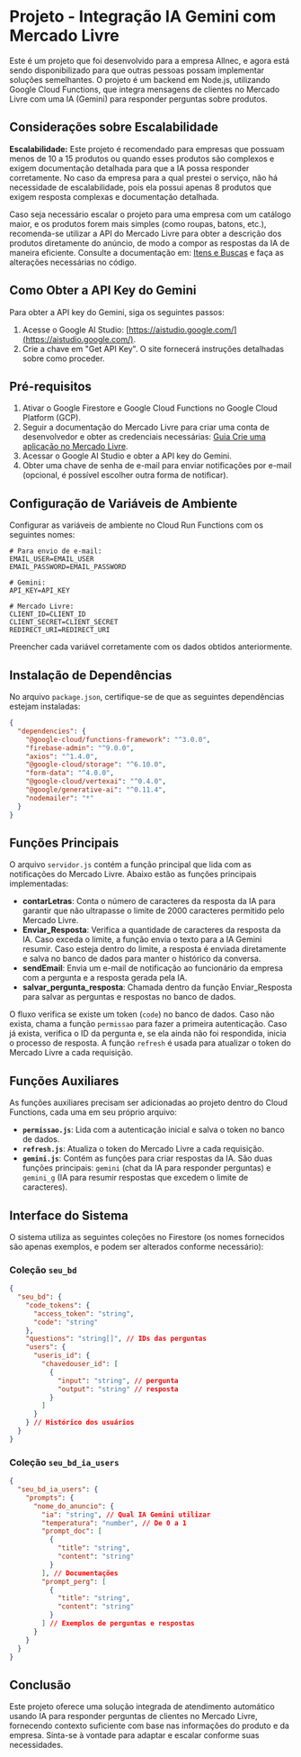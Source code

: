 # Projeto - Integração IA Gemini com Mercado Livre

Este é um projeto que foi desenvolvido para a empresa Allnec, e agora está sendo disponibilizado para que outras pessoas possam implementar soluções semelhantes. O projeto é um backend em Node.js, utilizando Google Cloud Functions, que integra mensagens de clientes no Mercado Livre com uma IA (Gemini) para responder perguntas sobre produtos.

## Considerações sobre Escalabilidade

**Escalabilidade:** Este projeto é recomendado para empresas que possuam menos de 10 a 15 produtos ou quando esses produtos são complexos e exigem documentação detalhada para que a IA possa responder corretamente. No caso da empresa para a qual prestei o serviço, não há necessidade de escalabilidade, pois ela possui apenas 8 produtos que exigem resposta complexas e documentação detalhada.

Caso seja necessário escalar o projeto para uma empresa com um catálogo maior, e os produtos forem mais simples (como roupas, batons, etc.), recomenda-se utilizar a API do Mercado Livre para obter a descrição dos produtos diretamente do anúncio, de modo a compor as respostas da IA de maneira eficiente. Consulte a documentação em: [Itens e Buscas](https://developers.mercadolivre.com.br/pt_br/itens-e-buscas) e faça as alterações necessárias no código.

## Como Obter a API Key do Gemini

Para obter a API key do Gemini, siga os seguintes passos:

1. Acesse o Google AI Studio: [https://aistudio.google.com/](https://aistudio.google.com/).
2. Crie a chave em "Get API Key". O site fornecerá instruções detalhadas sobre como proceder.

## Pré-requisitos

1. Ativar o Google Firestore e Google Cloud Functions no Google Cloud Platform (GCP).
2. Seguir a documentação do Mercado Livre para criar uma conta de desenvolvedor e obter as credenciais necessárias: [Guia Crie uma aplicação no Mercado Livre](https://developers.mercadolivre.com.br/pt_br/crie-uma-aplicacao-no-mercado-livre).
3. Acessar o Google AI Studio e obter a API key do Gemini.
4. Obter uma chave de senha de e-mail para enviar notificações por e-mail (opcional, é possível escolher outra forma de notificar).

## Configuração de Variáveis de Ambiente

Configurar as variáveis de ambiente no Cloud Run Functions com os seguintes nomes:

```env
# Para envio de e-mail:
EMAIL_USER=EMAIL_USER
EMAIL_PASSWORD=EMAIL_PASSWORD

# Gemini:
API_KEY=API_KEY

# Mercado Livre:
CLIENT_ID=CLIENT_ID
CLIENT_SECRET=CLIENT_SECRET
REDIRECT_URI=REDIRECT_URI
```

Preencher cada variável corretamente com os dados obtidos anteriormente.

## Instalação de Dependências

No arquivo `package.json`, certifique-se de que as seguintes dependências estejam instaladas:

```json
{
  "dependencies": {
    "@google-cloud/functions-framework": "^3.0.0",
    "firebase-admin": "^9.0.0",
    "axios": "^1.4.0",
    "@google-cloud/storage": "^6.10.0",
    "form-data": "^4.0.0",
    "@google-cloud/vertexai": "^0.4.0",
    "@google/generative-ai": "^0.11.4",
    "nodemailer": "*"
  }
}
```

## Funções Principais

O arquivo `servidor.js` contém a função principal que lida com as notificações do Mercado Livre. Abaixo estão as funções principais implementadas:

- **contarLetras**: Conta o número de caracteres da resposta da IA para garantir que não ultrapasse o limite de 2000 caracteres permitido pelo Mercado Livre.
- **Enviar\_Resposta**: Verifica a quantidade de caracteres da resposta da IA. Caso exceda o limite, a função envia o texto para a IA Gemini resumir. Caso esteja dentro do limite, a resposta é enviada diretamente e salva no banco de dados para manter o histórico da conversa.
- **sendEmail**: Envia um e-mail de notificação ao funcionário da empresa com a pergunta e a resposta gerada pela IA.
- **salvar\_pergunta\_resposta**: Chamada dentro da função Enviar\_Resposta para salvar as perguntas e respostas no banco de dados.

O fluxo verifica se existe um token (`code`) no banco de dados. Caso não exista, chama a função `permissao` para fazer a primeira autenticação. Caso já exista, verifica o ID da pergunta e, se ela ainda não foi respondida, inicia o processo de resposta. A função `refresh` é usada para atualizar o token do Mercado Livre a cada requisição.

## Funções Auxiliares

As funções auxiliares precisam ser adicionadas ao projeto dentro do Cloud Functions, cada uma em seu próprio arquivo:


- **`permissao.js`**: Lida com a autenticação inicial e salva o token no banco de dados.
- **`refresh.js`**: Atualiza o token do Mercado Livre a cada requisição.
- **`gemini.js`**: Contém as funções para criar respostas da IA. São duas funções principais: `gemini` (chat da IA para responder perguntas) e `gemini_g` (IA para resumir respostas que excedem o limite de caracteres).

## Interface do Sistema

O sistema utiliza as seguintes coleções no Firestore (os nomes fornecidos são apenas exemplos, e podem ser alterados conforme necessário):

### Coleção `seu_bd`

```json
{
  "seu_bd": {
    "code_tokens": {
      "access_token": "string",
      "code": "string"
    },
    "questions": "string[]", // IDs das perguntas
    "users": {
      "useris_id": {
        "chavedouser_id": [
          {
            "input": "string", // pergunta
            "output": "string" // resposta
          }
        ]
      }
    } // Histórico dos usuários
  }
}
```

### Coleção `seu_bd_ia_users`

```json
{
  "seu_bd_ia_users": {
    "prompts": {
      "nome_do_anuncio": {
        "ia": "string", // Qual IA Gemini utilizar
        "temperatura": "number", // De 0 a 1
        "prompt_doc": [
          {
            "title": "string",
            "content": "string"
          }
        ], // Documentações
        "prompt_perg": [
          {
            "title": "string",
            "content": "string"
          }
        ] // Exemplos de perguntas e respostas
      }
    }
  }
}
```

## Conclusão

Este projeto oferece uma solução integrada de atendimento automático usando IA para responder perguntas de clientes no Mercado Livre, fornecendo contexto suficiente com base nas informações do produto e da empresa. Sinta-se à vontade para adaptar e escalar conforme suas necessidades.

